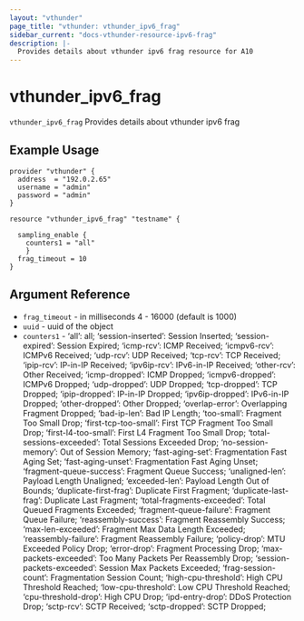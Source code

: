 ```yaml
---
layout: "vthunder"
page_title: "vthunder: vthunder_ipv6_frag"
sidebar_current: "docs-vthunder-resource-ipv6-frag"
description: |-
  Provides details about vthunder ipv6 frag resource for A10
---
```


# vthunder\_ipv6\_frag

`vthunder_ipv6_frag` Provides details about vthunder ipv6 frag
## Example Usage


```hcl
provider "vthunder" {
  address  = "192.0.2.65"
  username = "admin"
  password = "admin"
}

resource "vthunder_ipv6_frag" "testname" {

  sampling_enable {
    counters1 = "all"
    }
  frag_timeout = 10
}
```

## Argument Reference

* `frag_timeout` - in milliseconds 4 - 16000 (default is 1000)
* `uuid` - uuid of the object
* `counters1` - ‘all’: all; ‘session-inserted’: Session Inserted; ‘session-expired’: Session Expired; ‘icmp-rcv’: ICMP Received; ‘icmpv6-rcv’: ICMPv6 Received; ‘udp-rcv’: UDP Received; ‘tcp-rcv’: TCP Received; ‘ipip-rcv’: IP-in-IP Received; ‘ipv6ip-rcv’: IPv6-in-IP Received; ‘other-rcv’: Other Received; ‘icmp-dropped’: ICMP Dropped; ‘icmpv6-dropped’: ICMPv6 Dropped; ‘udp-dropped’: UDP Dropped; ‘tcp-dropped’: TCP Dropped; ‘ipip-dropped’: IP-in-IP Dropped; ‘ipv6ip-dropped’: IPv6-in-IP Dropped; ‘other-dropped’: Other Dropped; ‘overlap-error’: Overlapping Fragment Dropped; ‘bad-ip-len’: Bad IP Length; ‘too-small’: Fragment Too Small Drop; ‘first-tcp-too-small’: First TCP Fragment Too Small Drop; ‘first-l4-too-small’: First L4 Fragment Too Small Drop; ‘total-sessions-exceeded’: Total Sessions Exceeded Drop; ‘no-session-memory’: Out of Session Memory; ‘fast-aging-set’: Fragmentation Fast Aging Set; ‘fast-aging-unset’: Fragmentation Fast Aging Unset; ‘fragment-queue-success’: Fragment Queue Success; ‘unaligned-len’: Payload Length Unaligned; ‘exceeded-len’: Payload Length Out of Bounds; ‘duplicate-first-frag’: Duplicate First Fragment; ‘duplicate-last-frag’: Duplicate Last Fragment; ‘total-fragments-exceeded’: Total Queued Fragments Exceeded; ‘fragment-queue-failure’: Fragment Queue Failure; ‘reassembly-success’: Fragment Reassembly Success; ‘max-len-exceeded’: Fragment Max Data Length Exceeded; ‘reassembly-failure’: Fragment Reassembly Failure; ‘policy-drop’: MTU Exceeded Policy Drop; ‘error-drop’: Fragment Processing Drop; ‘max-packets-exceeded’: Too Many Packets Per Reassembly Drop; ‘session-packets-exceeded’: Session Max Packets Exceeded; ‘frag-session-count’: Fragmentation Session Count; ‘high-cpu-threshold’: High CPU Threshold Reached; ‘low-cpu-threshold’: Low CPU Threshold Reached; ‘cpu-threshold-drop’: High CPU Drop; ‘ipd-entry-drop’: DDoS Protection Drop; ‘sctp-rcv’: SCTP Received; ‘sctp-dropped’: SCTP Dropped;

